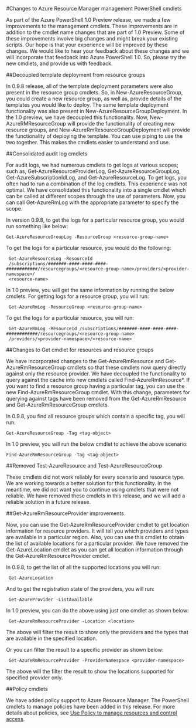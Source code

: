 <properties
    pageTitle="Azure PowerShell 1.0 Preview Resource Manager Changes | Microsoft Azure"
    description="Describes the changes in the Resource Manager cmdlets that were made for Azure PowerShell 1.0 Preview."
    services="azure-resource-manager"
    documentationCenter="na"
    authors="ravbhatnagar"
    manager="ryjones"
    editor=""/>

<tags
    ms.service="azure-resource-manager"
    ms.devlang="na"
    ms.topic="article"
    ms.tgt_pltfrm="powershell"
    ms.workload="na"
    ms.date="10/09/2015"
    ms.author="gauravbh;tomfitz"/>

#Changes to Azure Resource Manager management PowerShell cmdlets

As part of the Azure PowerShell 1.0 Preview release, we made a few improvements to the management cmdlets. These improvements are in addition to the cmdlet name changes that are part of 1.0 Preview. 
Some of these improvements involve big changes and might break your existing scripts. Our hope is that 
your experience will be improved by these changes. We would like to hear your feedback about these changes and we will incorporate that feedback into Azure PowerShell 1.0. So, please try the new cmdlets, and provide us with feedback.

##Decoupled template deployment from resource groups

In 0.9.8 release, all of the template deployment parameters were also present in the resource group cmdlets. So, in New-AzureResourceGroup, you could create a new resource group, as well as, 
provide details of the templates you would like to deploy. The same template deployment functionality was also present in New-AzureResourceGroupDeployment. 
In the 1.0 preview, we have decoupled this functionality. Now, New-AzureRMResourceGroup will provide the functionality of creating new resource groups, and New-AzureRmResourceGroupDeployment will provide the 
functionality of deploying the template. You can use piping to use the two together. This makes the cmdlets easier to understand and use.

##Consolidated audit log cmdlets

For audit logs, we had numerous cmdlets to get logs at various scopes; such as, Get-AzureResourceProviderLog, Get-AzureResourceGroupLog, Get-AzureSubscriptionIdLog, and Get-AzureResourceLog. To get logs, 
you often had to run a combination of the log cmdlets. This experience was not optimal. We have consolidated this functionality into a single cmdlet which can be called at different scopes through 
the use of parameters. Now, you can call Get-AzureRmLog with the appropriate parameter to specify the scope.

In version 0.9.8, to get the logs for a particular resource group, you would run something like below:

    Get-AzureResourceGroupLog -ResourceGroup <resource-group-name>

To get the logs for a particular resource, you would do the following:

     Get-AzureResourceLog -ResourceId
     /subscriptions/#######-####-####-####-############/resourcegroups/<resource-group-name>/providers/<provider-namespace>/
     <resource-name>

In 1.0 preview, you will get the same information by running the below cmdlets. For getting logs for a resource group, you will run:

     Get-AzureRmLog -ResourceGroup <resource-group-name>
     
To get the logs for a particular resource, you will run:

     Get-AzureRmLog -ResourceId /subscriptions/#######-####-####-####-############/resourcegroups/<resource-group-name>
     /providers/<provider-namespace>/<resource-name>

##Changes to Get cmdlet for resources and resource groups

We have incorporated changes to the Get-AzureRmResource and Get-AzureRmResourceGroup cmdlets so that these cmdlets now query directly against only the resource provider. We have decoupled the functionality to query against the cache into new cmdlets called Find-AzureRmResource*. If you want to find a resource group having a particular tag, you can use the new Find-AzureRmResourceGroup cmdlet. With this change, parameters for querying against tags 
have been removed from the Get-AzureRmResource and Get-AzureRmResourceGroup cmdlets.

In 0.9.8, you find all resource groups which contain a specific tag, you will run:

    Get-AzureResourceGroup -Tag <tag-object>

In 1.0 preview, you will run the below cmdlet to achieve the above scenario:

    Find-AzureRmResourceGroup -Tag <tag-object>
    
##Removed Test-AzureResource and Test-AzureResourceGroup

These cmdlets did not work reliably for every scenario and resource type. We are working towards a better solution for this functionality. In the meantime, we did not want you 
to continue using cmdlets that were not reliable. We have removed these cmdlets in this release, and we will add a reliable solution in a future release.

##Get-AzureRmResourceProvider improvements

Now, you can use the Get-AzureRmResourceProvider cmdlet to get location information for resource providers. It will tell you which providers and types are available in a particular region. Also, you can use this cmdlet to 
obtain the list of available locations for a particular provider. We have removed the Get-AzureLocation cmdlet as you can get all location information through 
the Get-AzureRmResourceProvider cmdlet.

In 0.9.8, to get the list of all the supported locations you will run:

     Get-AzureLocation

And to get the registration state of the providers, you will run:

     Get-AzureProvider -ListAvailable

In 1.0 preview, you can do the above using just one cmdlet as shown below:

     Get-AzureRmResourceProvider -Location <location>

The above will filter the result to show only the providers and the types that are available in the specified location.

Or you can filter the result to a specific provider as shown below:

     Get-AzureRmResourceProvider -ProviderNamespace <provider-namespace>

The above will the filter the result to show the locations supported for specified provider only.

##Policy cmdlets

We have added policy support to Azure Resource Manager. The PowerShell cmdlets to manage policies have been added in this release. For more details about policies, see 
[Use Policy to manage resources and control access](resource-manager-policy.md). 


